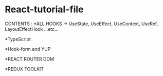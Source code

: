 # React-tutorial-file
CONTENTS :
*ALL HOOKS -> UseState, UseEffect, UseContext, UseRef, LayoutEffectHook ...etc...

*TypeScript

*Hook-form and YUP

*REACT ROUTER DOM

*REDUX TOOLKIT
